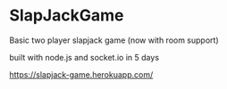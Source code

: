 # SlapJackGame

Basic two player slapjack game (now with room support)

built with node.js and socket.io in 5 days

https://slapjack-game.herokuapp.com/
